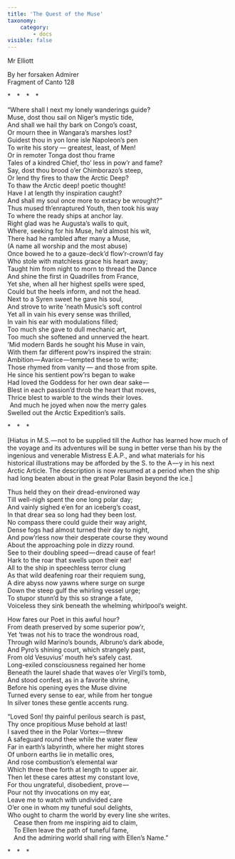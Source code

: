 ```yaml
---
title: 'The Quest of the Muse'
taxonomy:
    category:
        - docs
visible: false
---
```


<div class="author">Mr Elliott</div>

<span class="title">By her forsaken Admirer  
Fragment of Canto 128</span>
  
&#42;&emsp;&#42;&emsp;&#42;&emsp;&#42;&emsp;  
  
“Where shall I next my lonely wanderings guide?  
Muse, dost thou sail on Niger’s mystic tide,  
And shall we hail thy bark on Congo’s coast,  
Or mourn thee in Wangara’s marshes lost?  
Guidest thou in yon lone isle Napoleon’s pen  
To write his story — greatest, least, of Men!  
Or in remoter Tonga dost thou frame  
Tales of a kindred Chief, tho’ less in pow’r and fame?  
Say, dost thou brood o’er Chimborazo’s steep,  
Or lend thy fires to thaw the Arctic Deep?  
To thaw the Arctic deep! poetic thought!  
Have I at length thy inspiration caught?  
And shall my soul once more to extacy be wrought?”  
Thus mused th’enraptured Youth, then took his way  
To where the ready ships at anchor lay.  
Right glad was he Augusta’s walls to quit,  
Where, seeking for his Muse, he’d almost his wit,  
There had he rambled after many a Muse,  
(A name all worship and the most abuse)  
Once bowed he to a gauze-deck’d flow’r-crown’d fay  
Who stole with matchless grace his heart away;  
Taught him from night to morn to thread the Dance  
And shine the first in Quadrilles from France,  
Yet she, when all her highest spells were sped,  
Could but the heels inform, and not the head.  
 Next to a Syren sweet he gave his soul,  
And strove to write ’neath Music’s soft control  
Yet all in vain his every sense was thrilled,  
In vain his ear with modulations filled;  
Too much she gave to dull mechanic art,  
Too much she softened and unnerved the heart.  
’Mid modern Bards he sought his Muse in vain,  
With them far different pow’rs inspired the strain:  
Ambition — Avarice — tempted these to write;  
Those rhymed from vanity — and those from spite.  
He since his sentient pow’rs began to wake  
Had loved the Goddess for her own dear sake —   
Blest in each passion’d throb the heart that moves,  
Thrice blest to warble to the winds their loves.  
  And much he joyed when now the merry gales  
Swelled out the Arctic Expedition’s sails.  
  
&#42;&emsp;&#42;&emsp;&#42;&emsp; 
  
\[Hiatus in M.S. — not to be supplied till the Author has learned how much of the voyage and its adventures will be sung in better verse than his by the ingenious and venerable Mistress E.A.P., and what materials for his historical illustrations may be afforded by the S. to the A — y in his next Arctic Article. The description is now resumed at a period when the ship had long beaten about in the great Polar Basin beyond the ice.\]  
  
Thus held they on their dread-environed way  
Till well-nigh spent the one long polar day;  
And vainly sighed e’en for an iceberg’s coast,  
In that drear sea so long had they been lost.  
No compass there could guide their way aright,  
Dense fogs had almost turned their day to night,  
And pow’rless now their desperate course they wound  
About the approaching pole in dizzy round.  
See to their doubling speed — dread cause of fear!  
Hark to the roar that swells upon their ear!  
All to the ship in speechless terror clung  
As that wild deafening roar their requiem sung,  
A dire abyss now yawns where surge on surge  
Down the steep gulf the whirling vessel urge;  
To stupor stunn’d by this so strange a fate,  
Voiceless they sink beneath the whelming whirlpool’s weight.  
  
How fares our Poet in this awful hour?  
From death preserved by some superior pow’r,  
Yet ‘twas not his to trace the wondrous road,  
Through wild Marino’s bounds, Albruno’s dark abode,  
And Pyro’s shining court, which strangely past,  
From old Vesuvius’ mouth he’s safely cast.  
Long-exiled consciousness regained her home  
Beneath the laurel shade that waves o’er Virgil’s tomb,  
And stood confest, as in a favorite shrine,  
Before his opening eyes the Muse divine  
Turned every sense to ear, while from her tongue  
In silver tones these gentle accents rung.  
  
“Loved Son! thy painful perilous search is past,  
Thy once propitious Muse behold at last!  
I saved thee in the Polar Vortex — threw  
A safeguard round thee while the water flew  
Far in earth’s labyrinth, where her might stores  
Of unborn earths lie in metallic ores,  
And rose combustion’s elemental war  
Which three thee forth at length to upper air.  
Then let these cares attest my constant love,  
For thou ungrateful, disobedient, prove —   
Pour not thy invocations on my ear,  
Leave me to watch with undivided care  
O’er one in whom my tuneful soul delights,  
Who ought to charm the world by every line she writes.  
&emsp;Cease then from me inspiring aid to claim,  
&emsp;To Ellen leave the path of tuneful fame,  
&emsp;And the admiring world shall ring with Ellen’s Name.”  

&#42;&emsp;&#42;&emsp;&#42;&emsp;
  